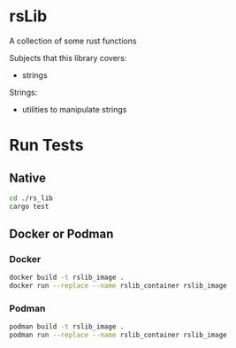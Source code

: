 # rsLib
A collection of some rust functions

Subjects that this library covers:
- strings

Strings:
- utilities to manipulate strings

# Run Tests
## Native
```bash
cd ./rs_lib
cargo test
```

## Docker or Podman
### Docker
```bash
docker build -t rslib_image .
docker run --replace --name rslib_container rslib_image
```

### Podman
```bash
podman build -t rslib_image .
podman run --replace --name rslib_container rslib_image
```
